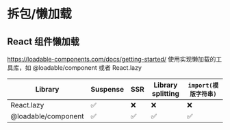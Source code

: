 # 拆包/懒加载

## React 组件懒加载

https://loadable-components.com/docs/getting-started/
使用实现懒加载的工具库，如 @loadable/component
或者 React.lazy

| Library             | Suspense | SSR | Library splitting | `import(模版字符串)` |
| ------------------- | -------- | --- | ----------------- | -------------------- |
| React.lazy          | ✅       | ❌  | ❌                | ❌                   |
| @loadable/component | ✅       | ✅  | ✅                | ✅                   |
